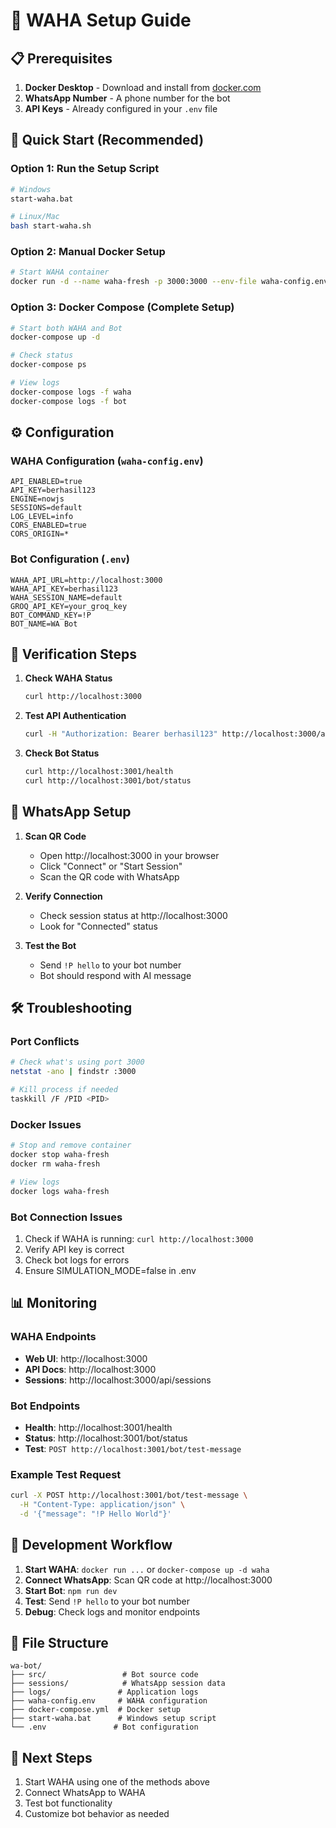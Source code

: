 # 🚀 WAHA Setup Guide

## 📋 Prerequisites

1. **Docker Desktop** - Download and install from [docker.com](https://www.docker.com/products/docker-desktop)
2. **WhatsApp Number** - A phone number for the bot
3. **API Keys** - Already configured in your `.env` file

## 🐳 Quick Start (Recommended)

### Option 1: Run the Setup Script
```bash
# Windows
start-waha.bat

# Linux/Mac
bash start-waha.sh
```

### Option 2: Manual Docker Setup
```bash
# Start WAHA container
docker run -d --name waha-fresh -p 3000:3000 --env-file waha-config.env -v "./sessions:/app/sessions" -v "./logs:/app/logs" devlikeapro/waha
```

### Option 3: Docker Compose (Complete Setup)
```bash
# Start both WAHA and Bot
docker-compose up -d

# Check status
docker-compose ps

# View logs
docker-compose logs -f waha
docker-compose logs -f bot
```

## ⚙️ Configuration

### WAHA Configuration (`waha-config.env`)
```env
API_ENABLED=true
API_KEY=berhasil123
ENGINE=nowjs
SESSIONS=default
LOG_LEVEL=info
CORS_ENABLED=true
CORS_ORIGIN=*
```

### Bot Configuration (`.env`)
```env
WAHA_API_URL=http://localhost:3000
WAHA_API_KEY=berhasil123
WAHA_SESSION_NAME=default
GROQ_API_KEY=your_groq_key
BOT_COMMAND_KEY=!P
BOT_NAME=WA Bot
```

## 🔧 Verification Steps

1. **Check WAHA Status**
   ```bash
   curl http://localhost:3000
   ```

2. **Test API Authentication**
   ```bash
   curl -H "Authorization: Bearer berhasil123" http://localhost:3000/api/sessions
   ```

3. **Check Bot Status**
   ```bash
   curl http://localhost:3001/health
   curl http://localhost:3001/bot/status
   ```

## 📱 WhatsApp Setup

1. **Scan QR Code**
   - Open http://localhost:3000 in your browser
   - Click "Connect" or "Start Session"
   - Scan the QR code with WhatsApp

2. **Verify Connection**
   - Check session status at http://localhost:3000
   - Look for "Connected" status

3. **Test the Bot**
   - Send `!P hello` to your bot number
   - Bot should respond with AI message

## 🛠️ Troubleshooting

### Port Conflicts
```bash
# Check what's using port 3000
netstat -ano | findstr :3000

# Kill process if needed
taskkill /F /PID <PID>
```

### Docker Issues
```bash
# Stop and remove container
docker stop waha-fresh
docker rm waha-fresh

# View logs
docker logs waha-fresh
```

### Bot Connection Issues
1. Check if WAHA is running: `curl http://localhost:3000`
2. Verify API key is correct
3. Check bot logs for errors
4. Ensure SIMULATION_MODE=false in .env

## 📊 Monitoring

### WAHA Endpoints
- **Web UI**: http://localhost:3000
- **API Docs**: http://localhost:3000
- **Sessions**: http://localhost:3000/api/sessions

### Bot Endpoints
- **Health**: http://localhost:3001/health
- **Status**: http://localhost:3001/bot/status
- **Test**: `POST http://localhost:3001/bot/test-message`

### Example Test Request
```bash
curl -X POST http://localhost:3001/bot/test-message \
  -H "Content-Type: application/json" \
  -d '{"message": "!P Hello World"}'
```

## 🔄 Development Workflow

1. **Start WAHA**: `docker run ...` or `docker-compose up -d waha`
2. **Connect WhatsApp**: Scan QR code at http://localhost:3000
3. **Start Bot**: `npm run dev`
4. **Test**: Send `!P hello` to your bot number
5. **Debug**: Check logs and monitor endpoints

## 📁 File Structure
```
wa-bot/
├── src/                 # Bot source code
├── sessions/            # WhatsApp session data
├── logs/               # Application logs
├── waha-config.env     # WAHA configuration
├── docker-compose.yml  # Docker setup
├── start-waha.bat      # Windows setup script
└── .env               # Bot configuration
```

## 🎯 Next Steps

1. Start WAHA using one of the methods above
2. Connect WhatsApp to WAHA
3. Test bot functionality
4. Customize bot behavior as needed